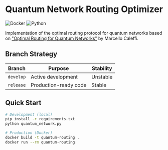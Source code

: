 # Quantum Network Routing Optimizer

![Docker](https://img.shields.io/badge/Docker-✓-blue?logo=docker)
![Python](https://img.shields.io/badge/Python-3.9+-green?logo=python)

Implementation of the optimal routing protocol for quantum networks based on ["Optimal Routing for Quantum Networks"](https://www.researchgate.net/publication/320868252) by Marcello Caleffi.

## Branch Strategy
| Branch    | Purpose                          | Stability  |
|-----------|----------------------------------|------------|
| `develop` | Active development               | Unstable   |
| `release` | Production-ready code            | Stable     |

## Quick Start
```bash
# Development (local)
pip install -r requirements.txt
python quantum_network.py

# Production (Docker)
docker build -t quantum-routing .
docker run --rm quantum-routing